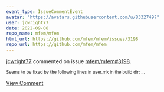```yaml
---
event_type: IssueCommentEvent
avatar: "https://avatars.githubusercontent.com/u/8332749?"
user: jcwright77
date: 2022-09-08
repo_name: mfem/mfem
html_url: https://github.com/mfem/mfem/issues/3198
repo_url: https://github.com/mfem/mfem
---
```


<a href='https://github.com/jcwright77' target='_blank'>jcwright77</a> commented on issue <a href='https://github.com/mfem/mfem/issues/3198' target='_blank'>mfem/mfem#3198</a>.

<small>Seems to be fixed by the following lines in user.mk in the build dir:...</small>

<a href='https://github.com/mfem/mfem/issues/3198' target='_blank'>View Comment</a>